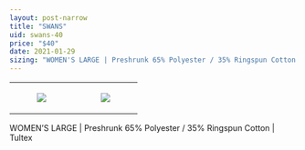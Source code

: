 ```yaml
---
layout: post-narrow
title: "SWANS"
uid: swans-40
price: "$40"
date: 2021-01-29
sizing: "WOMEN'S LARGE | Preshrunk 65% Polyester / 35% Ringspun Cotton | Tultex"
---
```




<table style="width:100%;"><tr><td style="vertical-align:top;">
      <figure class="tmblr-full" data-orig-height="2048" data-orig-width="1365" data-orig-src="https://concertshirts.netlify.app/shirts/0511/0511-01.jpg"><img src="https://64.media.tumblr.com/94d30d8095150b74bcf8eaa9e3dd473f/a22dabe34fec050f-4a/s540x810/deb260ddaaf2e83551fbcba647721d0583d344e6.jpg" data-orig-height="2048" data-orig-width="1365" data-orig-src="https://concertshirts.netlify.app/shirts/0511/0511-01.jpg"/></figure></td>
    <td style="vertical-align:top;">
      <figure class="tmblr-full" data-orig-height="2048" data-orig-width="1365" data-orig-src="https://concertshirts.netlify.app/shirts/0511/0511-02.jpg"><img src="https://64.media.tumblr.com/8b5ca84f3854f696e3274714e71552ee/a22dabe34fec050f-84/s540x810/3cfc9b46cd3c5aa6d5202bee5db074730792c65e.jpg" data-orig-height="2048" data-orig-width="1365" data-orig-src="https://concertshirts.netlify.app/shirts/0511/0511-02.jpg"/></figure></td>
  </tr></table><p>
  WOMEN&rsquo;S LARGE | Preshrunk 65% Polyester / 35% Ringspun Cotton | Tultex
</p>
